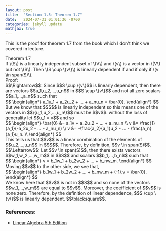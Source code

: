 ```yaml
---
layout: post
title:  "Section 1.5: Theorem 1.7"
date:   2024-07-31 01:01:36 -0700
categories: jekyll update
mathjax: true
---
```

This is the proof for theorem 1.7 from the book which I don't think we covered in lecture.
<div class="purdiv">
Theorem 1.7
</div>
<div class="purbdiv">
If \(S\) is a linearly independent subset of \(V\) and \(v\) is a vector in \(V\) but not \(S\). Then \(S \cup \{v\}\) is linearly dependent if and if only if \(v \in span(S)\).
</div>
Proof: 
<br>
$$\Rightarrow$$: Since $$S \cup \{v\}$$ is linearly dependent, then there are vectors $$u_1,u_2,...,u_n$$ in $$S \cup \{v\}$$ and not all zero scalars $$a_1,...,a_n$$ such that
<div>
	$$
	\begin{align*}
	a_1u_1 + a_2u_2 + ... + a_nu_n = \bar{0}.
	\end{align*}
	$$
</div>
But we know that $$S$$ is linearly independent so this means one of the vectors in $$\{u_1,u_2,...,u_n\}$$ must be $$v$$. without the loss of generality let $$u_1 = v$$ and so 
<div>
	$$
	\begin{align*}
	\bar{0} &= a_1v + a_2u_2 + ... + a_nu_n \\
	v &= \frac{1}{a_1}(-a_2u_2 - ... - a_nu_n) \\
	v &= -\frac{a_2}{a_1}u_2 - ... - \frac{a_n}{a_1}u_n. \\
	\end{align*}
	$$
</div>
This tells us that $$v$$ is a linear combination of the elements of $$u_2,...,u_n$$ in $$S$$. Therefore, by definition, $$v \in span(S)$$.
<br>
$$\Leftarrow$$: Let $$v \in span(S)$$, then there exists vectors $$w_1,w_2,...,w_m$$ in $$S$$ and scalars $$b_1,...,b_n$$ such that
<div>
	$$
	\begin{align*}
	v = b_1w_1 + b_2w_2 + ... + b_nw_m.
	\end{align*}
	$$
</div>
Moving $$v$$ to the other side, we see that,
<div>
	$$
	\begin{align*}
	 b_1w_1 + b_2w_2 + ... + b_nw_m + (-1).v = \bar{0}.
	\end{align*}
	$$
</div>
We know here that $$v$$ is not in $$S$$ and so none of the vectors $$w_1,...,w_m$$ are equal to $$v$$. Moreover, the coefficient of $$v$$ is none zero. Therefore, by the definition of linear dependence, $$S \cup \{v\}$$ is linearly dependent. $$\blacksquare$$. 
<br>
<!------------------------------------------------------------------------------------>
<h3>References:</h3>
<ul>
<li><a href="https://www.amazon.com/Linear-Algebra-5th-Stephen-Friedberg/dp/0134860241/ref=tmm_hrd_swatch_0?_encoding=UTF8&qid=&sr=">Linear Algebra 5th Edition</a></li>
</ul>
























